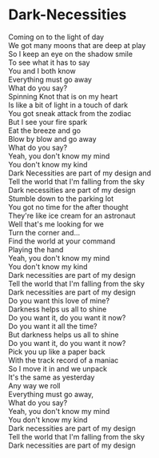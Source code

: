 # Dark-Necessities

Coming on to the light of day  
We got many moons that are deep at play  
So I keep an eye on the shadow smile  
To see what it has to say  
You and I both know  
Everything must go away  
What do you say?  
Spinning Knot that is on my heart  
Is like a bit of light in a touch of dark  
You got sneak attack from the zodiac  
But I see your fire spark  
Eat the breeze and go  
Blow by blow and go away  
What do you say?  
Yeah, you don't know my mind  
You don't know my kind  
Dark Necessities are part of my design and  
Tell the world that I'm falling from the sky  
Dark necessities are part of my design  
Stumble down to the parking lot  
You got no time for the after thought  
They're like ice cream for an astronaut  
Well that's me looking for we  
Turn the corner and...  
Find the world at your command  
Playing the hand  
Yeah, you don't know my mind  
You don't know my kind  
Dark necessities are part of my design  
Tell the world that I'm falling from the sky  
Dark necessities are part of my design  
Do you want this love of mine?  
Darkness helps us all to shine  
Do you want it, do you want it now?  
Do you want it all the time?  
But darkness helps us all to shine  
Do you want it, do you want it now?  
Pick you up like a paper back  
With the track record of a maniac  
So I move it in and we unpack  
It's the same as yesterday  
Any way we roll  
Everything must go away,  
What do you say?  
Yeah, you don't know my mind  
You don't know my kind  
Dark necessities are part of my design  
Tell the world that I'm falling from the sky  
Dark necessities are part of my design

